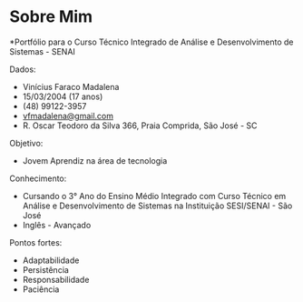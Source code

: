 # Sobre Mim
*Portfólio para o Curso Técnico Integrado de Análise e Desenvolvimento de Sistemas - SENAI

Dados:
- Vinícius Faraco Madalena
- 15/03/2004 (17 anos)
- (48) 99122-3957
- vfmadalena@gmail.com
- R. Oscar Teodoro da Silva 366, Praia Comprida, São José - SC

Objetivo: 
- Jovem Aprendiz na área de tecnologia

Conhecimento:
- Cursando o 3° Ano do Ensino Médio Integrado com Curso Técnico em Análise e Desenvolvimento de Sistemas na Instituição SESI/SENAI - São José
- Inglês - Avançado

Pontos fortes:
- Adaptabilidade
- Persistência
- Responsabilidade
- Paciência
